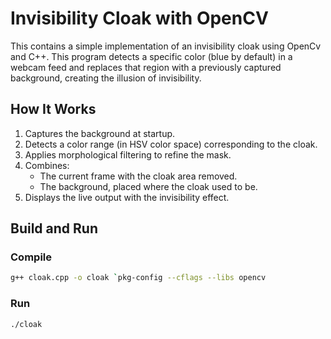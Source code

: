 # Invisibility Cloak with OpenCV

This contains a simple implementation of an invisibility cloak using OpenCv and C++.
This program detects a specific color (blue by default) in a webcam feed and replaces that region with a previously captured background, creating the illusion of invisibility.

## How It Works

1. Captures the background at startup.
2. Detects a color range (in HSV color space) corresponding to the cloak.
3. Applies morphological filtering to refine the mask.
4. Combines:
   - The current frame with the cloak area removed.
   - The background, placed where the cloak used to be.
5. Displays the live output with the invisibility effect.

## Build and Run

### Compile

```bash
g++ cloak.cpp -o cloak `pkg-config --cflags --libs opencv
```

### Run

```bash
./cloak
```